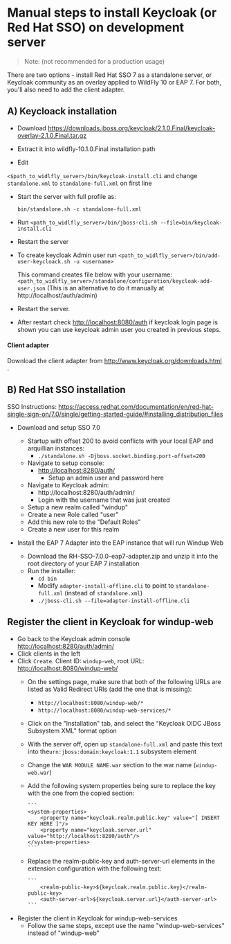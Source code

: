 # Manual steps to install Keycloak (or Red Hat SSO) on development server

> Note: (not recommended for a production usage)

There are two options - install Red Hat SSO 7 as a standalone server, or Keycloak community as an overlay applied to WildFly 10 or EAP 7. For both, you'll also need to add the client adapter.

## A) Keycloack installation

* Download https://downloads.jboss.org/keycloak/2.1.0.Final/keycloak-overlay-2.1.0.Final.tar.gz

* Extract it into wildfly-10.1.0.Final installation path

* Edit

 `<$path_to_widlfly_server>/bin/keycloak-install.cli` and change `standalone.xml` to `standalone-full.xml` on first line

* Start the server with full profile as:

	`bin/standalone.sh -c standalone-full.xml`

* Run  `<path_to_widlfly_server>/bin/jboss-cli.sh --file=bin/keycloak-install.cli`
* Restart the server
* To create keycloak Admin user run  `<path_to_widlfly_server>/bin/add-user-keycloack.sh -u <username>`

	This command creates file below with your username:
	`<path_to_widlfly_server>/standalone/configuration/keycloak-add-user.json`
	(This is an alternative to do it manually at http://localhost/auth/admin)

* Restart the server.
* After restart check <http://localhost:8080/auth> if keycloak login page is shown you can use keycloak admin user you created in previous steps.

#### Client adapter
Download the client adapter from http://www.keycloak.org/downloads.html .


## B) Red Hat SSO installation

SSO Instructions:
https://access.redhat.com/documentation/en/red-hat-single-sign-on/7.0/single/getting-started-guide/#installing_distribution_files

 - Download and setup SSO 7.0
	- Startup with offset 200 to avoid conflicts with your local EAP and arquillian instances:
		- `./standalone.sh -Djboss.socket.binding.port-offset=200`
	- Navigate to setup console:
		- [http://localhost:8280/auth/](http://localhost:8280/auth/)
			- Setup an admin user and password here
	- Navigate to Keycloak admin:
		- http://localhost:8280/auth/admin/
		- Login with the username that was just created
	- Setup a new realm called "windup"
	- Create a new Role called "user"
	- Add this new role to the "Default Roles"
	- Create a new user for this realm



 - Install the EAP 7 Adapter into the EAP instance that will run Windup Web
	- Download the RH-SSO-7.0.0-eap7-adapter.zip and unzip it into the root directory of your EAP 7 installation
	- Run the installer: 
		- `cd bin`
		- Modify `adapter-install-offline.cli` to point to `standalone-full.xml` (instead of `standalone.xml`)
		- `./jboss-cli.sh --file=adapter-install-offline.cli`

##  Register the client in Keycloak for windup-web

* Go back to the Keycloak admin console [http://localhost:8280/auth/admin/](http://localhost:8280/auth/admin/)
* Click clients in the left
* Click `Create`. Client ID: `windup-web`, root URL: [http://localhost:8080/windup-web/](http://localhost:8080/windup-web/)
  * On the settings page, make sure that both of the following URLs are listed as Valid Redirect URIs (add the one that is missing):
      * `http://localhost:8080/windup-web/*`
      * `http://localhost:8080/windup-web-services/*`
  * Click on the "Installation" tab, and select the "Keycloak OIDC JBoss Subsystem XML" format option
  * With the server off, open up `standalone-full.xml` and paste this text into the`urn:jboss:domain:keycloak:1.1` subsystem element
  * Change the `WAR MODULE NAME.war` section to the war name (`windup-web.war`)
  * Add the following system properties being sure to replace the key with the one from the copied section:
  
        ```
        <system-properties>
            <property name="keycloak.realm.public.key" value="[ INSERT KEY HERE ]"/>
            <property name="keycloak.server.url" value="http://localhost:8280/auth"/>
        </system-properties>
        ```
  * Replace the realm-public-key and auth-server-url elements in the extension configuration with the following text:
    
        ```
            <realm-public-key>${keycloak.realm.public.key}</realm-public-key>
            <auth-server-url>${keycloak.server.url}</auth-server-url>
        ```

* Register the client in Keycloak for windup-web-services
  * Follow the same steps, except use the name "windup-web-services" instead of "windup-web"


